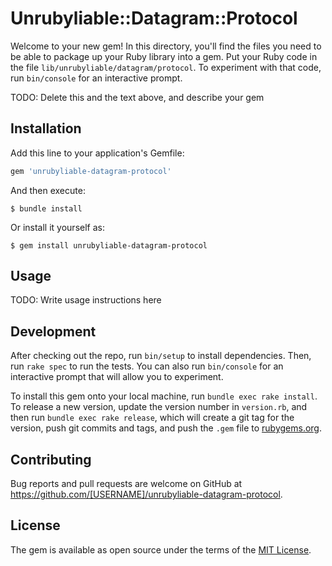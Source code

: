 # Unrubyliable::Datagram::Protocol

Welcome to your new gem! In this directory, you'll find the files you need to be able to package up your Ruby library into a gem. Put your Ruby code in the file `lib/unrubyliable/datagram/protocol`. To experiment with that code, run `bin/console` for an interactive prompt.

TODO: Delete this and the text above, and describe your gem

## Installation

Add this line to your application's Gemfile:

```ruby
gem 'unrubyliable-datagram-protocol'
```

And then execute:

    $ bundle install

Or install it yourself as:

    $ gem install unrubyliable-datagram-protocol

## Usage

TODO: Write usage instructions here

## Development

After checking out the repo, run `bin/setup` to install dependencies. Then, run `rake spec` to run the tests. You can also run `bin/console` for an interactive prompt that will allow you to experiment.

To install this gem onto your local machine, run `bundle exec rake install`. To release a new version, update the version number in `version.rb`, and then run `bundle exec rake release`, which will create a git tag for the version, push git commits and tags, and push the `.gem` file to [rubygems.org](https://rubygems.org).

## Contributing

Bug reports and pull requests are welcome on GitHub at https://github.com/[USERNAME]/unrubyliable-datagram-protocol.


## License

The gem is available as open source under the terms of the [MIT License](https://opensource.org/licenses/MIT).
